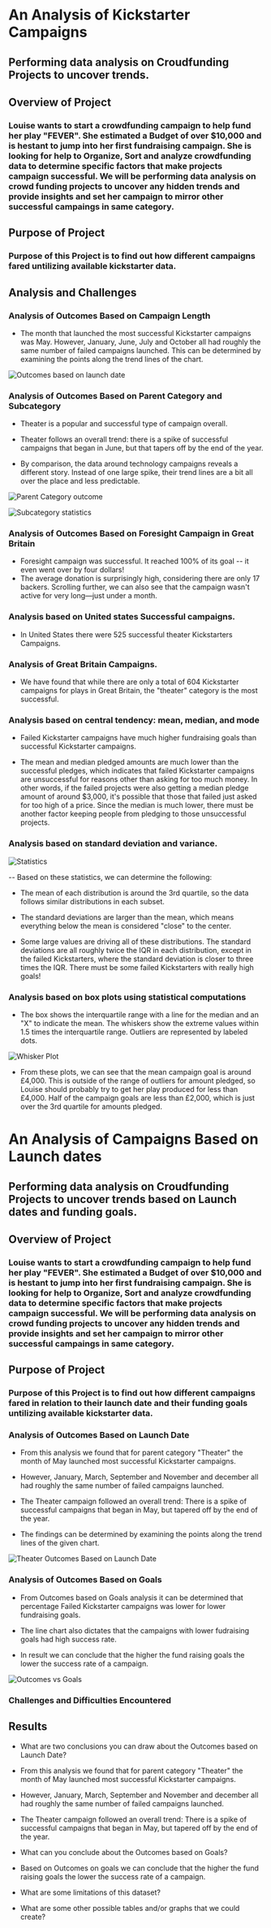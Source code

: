 # An Analysis of Kickstarter Campaigns

## Performing data analysis on Croudfunding Projects to uncover trends.

## Overview of Project

### Louise wants to start a crowdfunding campaign to help fund her play "FEVER". She estimated a Budget of over $10,000 and is hestant to jump into her first fundraising campaign. She is looking for help to Organize, Sort and analyze crowdfunding data to determine specific factors that make projects campaign successful. We will be performing data analysis on crowd funding projects to uncover any hidden trends and provide insights and set her campaign to mirror other successful campaings in same category.

## Purpose of Project

### Purpose of this Project is to find out how different campaigns fared untilizing available kickstarter data.

## Analysis and Challenges

### Analysis of Outcomes Based on Campaign Length

*   The month that launched the most successful Kickstarter campaigns was May. However, January, June, July and October all had roughly the same number of failed campaigns launched. This can be determined by examining the points along the trend lines of the chart. 

![Outcomes based on launch date](Outcomes-based-on-launch-date.png)

### Analysis of Outcomes Based on Parent Category and Subcategory

* Theater is a popular and successful type of campaign overall. 

* Theater follows an overall trend: there is a spike of successful campaigns that began in June, but that tapers off by the end of the year. 

* By comparison, the data around technology campaigns reveals a different story. Instead of one large spike, their trend lines are a bit all over the place and less predictable.

![Parent Category outcome](Parent-Category-outcome.png)

![Subcategory statistics](Subcategory-statistics.png)

### Analysis of Outcomes Based on Foresight Campaign in Great Britain

*   Foresight campaign was successful. It reached 100% of its goal -- it even went over by four dollars!
*   The average donation is surprisingly high, considering there are only 17 backers. Scrolling further, we can also see that the campaign wasn't active for very long—just under a month.

### Analysis based on United states Successful campaigns.

*  In United States there were 525 successful theater Kickstarters Campaigns.

### Analysis of Great Britain Campaigns.

*   We have found that while there are only a total of 604 Kickstarter campaigns for plays in Great Britain, the "theater" category is the most successful.

### Analysis based on central tendency: mean, median, and mode

*   Failed Kickstarter campaigns have much higher fundraising goals than successful Kickstarter campaigns. 

*   The mean and median pledged amounts are much lower than the successful pledges, which indicates that failed Kickstarter campaigns are unsuccessful for reasons other than asking for too much money. In other words, if the failed projects were also getting a median pledge amount of around $3,000, it's possible that those that failed just asked for too high of a price. Since the median is much lower, there must be another factor keeping people from pledging to those unsuccessful projects. 

### Analysis based on standard deviation and variance.

![Statistics](data-1-5-2-statistical.png)

--   Based on these statistics, we can determine the following:

* The mean of each distribution is around the 3rd quartile, so the data follows similar distributions in each subset.

* The standard deviations are larger than the mean, which means everything below the mean is considered "close" to the center.

* Some large values are driving all of these distributions. The standard deviations are all roughly twice the IQR in each distribution, except in the failed Kickstarters, where the standard deviation is closer to three times the IQR. There must be some failed Kickstarters with really high goals!

### Analysis based on box plots using statistical computations

* The box shows the interquartile range with a line for the median and an "X" to indicate the mean. The whiskers show the extreme values within 1.5 times the interquartile range. Outliers are represented by labeled dots.

![Whisker Plot](data-1-5-4-labeled-dots.png)

*   From these plots, we can see that the mean campaign goal is around £4,000. This is outside of the range of outliers for amount pledged, so Louise should probably try to get her play produced for less than £4,000. Half of the campaign goals are less than £2,000, which is just over the 3rd quartile for amounts pledged.

# An Analysis of Campaigns Based on Launch dates

## Performing data analysis on Croudfunding Projects to uncover trends based on Launch dates and funding goals.

## Overview of Project

### Louise wants to start a crowdfunding campaign to help fund her play "FEVER". She estimated a Budget of over $10,000 and is hestant to jump into her first fundraising campaign. She is looking for help to Organize, Sort and analyze crowdfunding data to determine specific factors that make projects campaign successful. We will be performing data analysis on crowd funding projects to uncover any hidden trends and provide insights and set her campaign to mirror other successful campaings in same category.

## Purpose of Project

### Purpose of this Project is to find out how different campaigns fared in relation to their launch date and their funding goals untilizing available kickstarter data.


### Analysis of Outcomes Based on Launch Date

*   From this analysis we found that for parent category "Theater" the month of May launched most successful Kickstarter campaigns.

*   However, January, March, September and November and december all had roughly the same number of failed campaigns launched. 

*   The Theater campaign followed an overall trend: There is a spike of successful campaigns that began in May, but tapered off by the end of the year. 

*   The findings can be determined by examining the points along the trend lines of the given chart. 

![Theater Outcomes Based on Launch Date](Theater_Outcomes_vs_Launch.png)

### Analysis of Outcomes Based on Goals

*   From Outcomes based on Goals analysis it can be determined that percentage Failed Kickstarter campaigns was lower for lower fundraising goals.

*   The line chart also dictates that the campaigns with lower fudraising goals had high success rate. 

*   In result we can conclude that the higher the fund raising goals the lower the success rate of a campaign.  

![Outcomes vs Goals](Outcomes_vs_Goals.png)


### Challenges and Difficulties Encountered

## Results

- What are two conclusions you can draw about the Outcomes based on Launch Date?

- From this analysis we found that for parent category "Theater" the month of May launched most successful Kickstarter campaigns.

- However, January, March, September and November and december all had roughly the same number of failed campaigns launched. 

- The Theater campaign followed an overall trend: There is a spike of successful campaigns that began in May, but tapered off by the end of the year. 

- What can you conclude about the Outcomes based on Goals?

- Based on Outcomes on goals we can conclude that the higher the fund raising goals the lower the success rate of a campaign.  

- What are some limitations of this dataset?

- What are some other possible tables and/or graphs that we could create?
